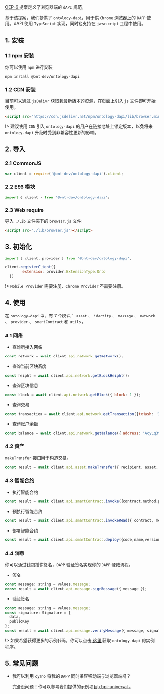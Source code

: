 
[OEP-6 ](https://github.com/backslash47/OEPs/blob/oep-dapp-api/OEP-6/OEP-6.mediawiki) 提案定义了浏览器端的 `dAPI` 规范。

基于该提案，我们提供了 `ontology-dapi`，用于供 `Chrome` 浏览器上的 `DAPP` 使用。dAPI 使用 `TypeScript` 实现，同时也支持在 `javascript` 工程中使用。

## 1. 安装

### 1.1 npm 安装

你可以使用 `npm` 进行安装

```shell
npm install @ont-dev/ontology-dapi
```

### 1.2 CDN 安装

目前可以通过 `jsDelivr` 获取到最新版本的资源，在页面上引入 `js`  文件即可开始使用。

```html
<script src="https://cdn.jsdelivr.net/npm/ontology-dapi/lib/browser.min.js"></script>
```

!> 建议使用 `CDN` 引入 `ontology-dapi` 的用户在链接地址上锁定版本，以免将来 `ontology-dapi` 升级时受到非兼容性更新的影响。

## 2. 导入

### 2.1 CommonJS

```javascript
var client = require('@ont-dev/ontology-dapi').client;
```

### 2.2 ES6 模块

```javascript
import { client } from '@ont-dev/ontology-dapi';
```

### 2.3 Web require

导入 `./lib` 文件夹下的 `browser.js` 文件:

```html
<script src="./lib/browser.js"></script>
```

## 3. 初始化

```javascript
import { client, provider } from '@ont-dev/ontology-dapi';

client.registerClient({
        extension: provider.ExtensionType.Onto
  })
```

!> `Mobile Provider` 需要注册，`Chrome Provider` 不需要注册。

## 4. 使用

在 `ontology-dapi` 中，有 7 个模块： `asset` 、 `identity` 、 `message` 、 `network` 、 `provider` 、 `smartContract` 和  `utils` 。

### 4.1 网络

- 查询所接入网络

```javascript
const network = await client.api.network.getNetwork();
```

- 查询当前区块高度

```javascript
const height = await client.api.network.getBlockHeight();
```

- 查询区块信息

```javascript
const block = await client.api.network.getBlock({ block: 1 });
```

- 查询交易

```javascript
const transaction = await client.api.network.getTransaction({txHash: '314e24e5bb0bd88852b2f13e673e5dcdfd53bdab909de8b9812644d6871bc05f'});
```

- 查询账户余额

```javascript
const balance = await client.api.network.getBalance({ address: 'AcyLq3tokVpkMBMLALVMWRdVJ83TTgBUwU' });
```

### 4.2 资产

`makeTransfer` 接口用于构造交易。

```javascript
const result = await client.api.asset.makeTransfer({ recipient, asset, amount });
```

### 4.3 智能合约

- 执行智能合约

```javascript
const result = await client.api.smartContract.invoke({contract,method,parameters,gasPrice,gasLimit,requireIdentity});
```

- 预执行智能合约

```javascript
const result = await client.api.smartContract.invokeRead({ contract, method, parameters });
```

- 部署智能合约

```javascript
const result = await client.api.smartContract.deploy({code,name,version,author,email,description,needStorage,gasPrice,gasLimit});
```

### 4.4 消息

你可以通过钱包插件签名，`DAPP` 验证签名实现你的 `DAPP` 登陆流程。

- 签名

```javascript
const message: string = values.message;
const result = await client.api.message.signMessage({ message });
```

- 验证签名

```javascript
const message: string = values.message;
const signature: Signature = {
  data,
  publicKey
};
const result = await client.api.message.verifyMessage({ message, signature });
```

!> 如果希望获得更多的示例代码，你可以点击[ 这里 ](https://github.com/OntologyCommunityDevelopers/ontology-dapi-demo)获取 `ontology-dapi` 的实例程序。

## 5. 常见问题

- 我可以利用 `cyano` 将我的 `DAPP` 同时兼容移动端与浏览器端吗？
  
  完全没问题！你可以参考我们提供的示例项目[ dapi-universal ](https://github.com/ontio-cyano/dapi-universal)。
